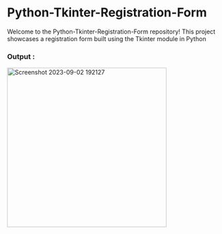 # Python-Tkinter-Registration-Form

Welcome to the Python-Tkinter-Registration-Form repository! This project showcases a registration form built using the Tkinter module in Python


### Output : 


<img width="373" alt="Screenshot 2023-09-02 192127" src="https://github.com/sahil-s-i/Python-Tkinter-Registration-Form/assets/137802489/d3cd2fcd-3d96-4d9f-a500-7335a4c5b255">
